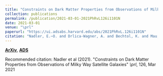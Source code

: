 ```yaml
---
title: "Constraints on Dark Matter Properties from Observations of Milky Way Satellite Galaxies"
collection: publications
permalink: /publication/2021-03-01-2021PhRvL126i1101N
date: 2021-03-01
venue: "\prl"
paperurl: "https://ui.adsabs.harvard.edu/abs/2021PhRvL.126i1101N"
citation: "Nadler, E.~O. and Drlica-Wagner, A. and Bechtol, K. and Mau, S. and Wechsler, R.~H. and Gluscevic, V. and Boddy, K. and Pace, A.~B. and Li, T.~S. and McNanna, M. and Riley, A.~H. and Garc'ia-Bellido, J. and Mao, Y. -Y. and Green, G. and Burke, D.~L. and Peter, A. and Jain, B. and Abbott, T.~M.~C. and Aguena, M. and Allam, S. and Annis, J. and Avila, S. and Brooks, D. and Carrasco Kind, M. and Carretero, J. and Costanzi, M. and da Costa, L.~N. and De Vicente, J. and Desai, S. and Diehl, H.~T. and Doel, P. and Everett, S. and Evrard, A.~E. and Flaugher, B. and Frieman, J. and Gerdes, D.~W. and Gruen, D. and Gruendl, R.~A. and Gschwend, J. and Gutierrez, G. and Hinton, S.~R. and Honscheid, K. and Huterer, D. and James, D.~J. and Krause, E. and Kuehn, K. and Kuropatkin, N. and Lahav, O. and Maia, M.~A.~G. and Marshall, J.~L. and Menanteau, F. and Miquel, R. and Palmese, A. and Paz-Chinch'on, F. and Plazas, A.~A. and Romer, A.~K. and Sanchez, E. and Scarpine, V. and Serrano, S. and Sevilla-Noarbe, I. and Smith, M. and Soares-Santos, M. and Suchyta, E. and Swanson, M.~E.~C. and Tarle, G. and Tucker, D.~L. and Walker, A.~R. and Wester, W. and DES Collaboration. &quot;Constraints on Dark Matter Properties from Observations of Milky Way Satellite Galaxies.&quot; <i>\prl</i>, 126, Mar 2021"
---
```


[**ArXiv**](https://arxiv.org/abs/2008.00022), [**ADS**](https://ui.adsabs.harvard.edu/abs/2021PhRvL.126i1101N)

Recommended citation: Nadler et al (2021). "Constraints on Dark Matter Properties from Observations of Milky Way Satellite Galaxies" <i>\prl</i>, 126, Mar 2021
